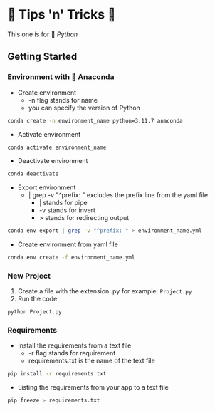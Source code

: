 # 🍆 Tips 'n' Tricks 🎃

This one is for 🐍 *Python*


## Getting Started

### Environment with 🐍 Anaconda

- Create environment
    - -n flag stands for name
    - you can specify the version of Python
```sh
conda create -n environment_name python=3.11.7 anaconda
```
- Activate environment
```sh
conda activate environment_name
```
- Deactivate environment
```sh
conda deactivate
```
- Export environment
    - | grep -v "^prefix: " excludes the prefix line from the yaml file
        - | stands for pipe
        - -v stands for invert
        - \> stands for redirecting output
```sh
conda env export | grep -v "^prefix: " > environment_name.yml
```
- Create environment from yaml file
```sh
conda env create -f environment_name.yml
```

### New Project

1. Create a file with the extension .py for example: ```Project.py```
2. Run the code
```sh
python Project.py
```

### Requirements

- Install the requirements from a text file
    - -r flag stands for requirement
    - requirements.txt is the name of the text file
```sh
pip install -r requirements.txt
```

- Listing the requirements from your app to a text file
```sh
pip freeze > requirements.txt
```
